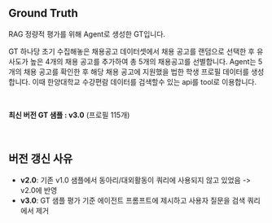 
## Ground Truth

RAG 정량적 평가를 위해 Agent로 생성한 GT입니다.

GT 하나당 초기 수집해놓은 채용공고 데이터셋에서 채용 공고를 랜덤으로 선택한 후 유사도가 높은 4개의 채용 공고를 추가하여 총 5개의 채용공고를 선별합니다.
Agent는 5개의 채용 공고를 확인한 후 해당 채용 공고에 지원했을 법한 학생 프로필 데이터를 생성합니다.
이때 한양대학교 수강편람 데이터를 검색할수 있는 api를 tool로 이용합니다.

<br>

**최신 버전 GT 샘플 : v3.0** (프로필 115개)

<br>

## 버전 갱신 사유

- **v2.0**: 기존 v1.0 샘플에서 동아리/대외활동이 쿼리에 사용되지 않고 있었음 -> v2.0에 반영
- **v3.0**: GT 샘플 평가 기준 에이전트 프롬프트에 제시하고 사용자 질문을 검색 쿼리에서 제거 
